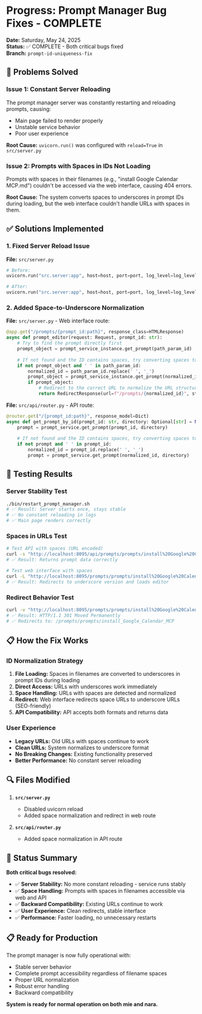 # Progress: Prompt Manager Bug Fixes - COMPLETE

**Date:** Saturday, May 24, 2025  
**Status:** ✅ COMPLETE - Both critical bugs fixed  
**Branch:** `prompt-id-uniqueness-fix`

## 🎯 Problems Solved

### Issue 1: Constant Server Reloading
The prompt manager server was constantly restarting and reloading prompts, causing:
- Main page failed to render properly
- Unstable service behavior  
- Poor user experience

**Root Cause:** `uvicorn.run()` was configured with `reload=True` in `src/server.py`

### Issue 2: Prompts with Spaces in IDs Not Loading
Prompts with spaces in their filenames (e.g., "install Google Calendar MCP.md") couldn't be accessed via the web interface, causing 404 errors.

**Root Cause:** The system converts spaces to underscores in prompt IDs during loading, but the web interface couldn't handle URLs with spaces in them.

## ✅ Solutions Implemented

### 1. **Fixed Server Reload Issue**
**File:** `src/server.py`
```python
# Before:
uvicorn.run("src.server:app", host=host, port=port, log_level=log_level, reload=True)

# After:  
uvicorn.run("src.server:app", host=host, port=port, log_level=log_level, reload=False)
```

### 2. **Added Space-to-Underscore Normalization**

**File:** `src/server.py` - Web interface route:
```python
@app.get("/prompts/{prompt_id:path}", response_class=HTMLResponse)
async def prompt_editor(request: Request, prompt_id: str):
    # Try to find the prompt directly first
    prompt_object = prompt_service_instance.get_prompt(path_param_id)
    
    # If not found and the ID contains spaces, try converting spaces to underscores
    if not prompt_object and ' ' in path_param_id:
        normalized_id = path_param_id.replace(' ', '_')
        prompt_object = prompt_service_instance.get_prompt(normalized_id)
        if prompt_object:
            # Redirect to the correct URL to normalize the URL structure
            return RedirectResponse(url=f"/prompts/{normalized_id}", status_code=301)
```

**File:** `src/api/router.py` - API route:
```python
@router.get("/{prompt_id:path}", response_model=Dict)
async def get_prompt_by_id(prompt_id: str, directory: Optional[str] = None, ...):
    prompt = prompt_service.get_prompt(prompt_id, directory)
    
    # If not found and the ID contains spaces, try converting spaces to underscores
    if not prompt and ' ' in prompt_id:
        normalized_id = prompt_id.replace(' ', '_')
        prompt = prompt_service.get_prompt(normalized_id, directory)
```

## 🧪 Testing Results

### Server Stability Test
```bash
./bin/restart_prompt_manager.sh
# ✅ Result: Server starts once, stays stable
# ✅ No constant reloading in logs
# ✅ Main page renders correctly
```

### Spaces in URLs Test
```bash
# Test API with spaces (URL encoded)
curl -s "http://localhost:8095/api/prompts/prompts/install%20Google%20Calendar%20MCP"
# ✅ Result: Returns prompt data correctly

# Test web interface with spaces
curl -L "http://localhost:8095/prompts/prompts/install%20Google%20Calendar%20MCP"
# ✅ Result: Redirects to underscore version and loads editor
```

### Redirect Behavior Test
```bash
curl -v "http://localhost:8095/prompts/prompts/install%20Google%20Calendar%20MCP" 2>&1 | grep HTTP
# ✅ Result: HTTP/1.1 301 Moved Permanently
# ✅ Redirects to: /prompts/prompts/install_Google_Calendar_MCP
```

## 📋 How the Fix Works

### ID Normalization Strategy
1. **File Loading:** Spaces in filenames are converted to underscores in prompt IDs during loading
2. **Direct Access:** URLs with underscores work immediately  
3. **Space Handling:** URLs with spaces are detected and normalized
4. **Redirect:** Web interface redirects space URLs to underscore URLs (SEO-friendly)
5. **API Compatibility:** API accepts both formats and returns data

### User Experience
- **Legacy URLs:** Old URLs with spaces continue to work
- **Clean URLs:** System normalizes to underscore format
- **No Breaking Changes:** Existing functionality preserved
- **Better Performance:** No constant server reloading

## 🔍 Files Modified

1. **`src/server.py`**
   - Disabled uvicorn reload
   - Added space normalization and redirect in web route

2. **`src/api/router.py`**  
   - Added space normalization in API route

## 🚀 Status Summary

**Both critical bugs resolved:**

- ✅ **Server Stability:** No more constant reloading - service runs stably
- ✅ **Space Handling:** Prompts with spaces in filenames accessible via web and API  
- ✅ **Backward Compatibility:** Existing URLs continue to work
- ✅ **User Experience:** Clean redirects, stable interface
- ✅ **Performance:** Faster loading, no unnecessary restarts

## 📋 Ready for Production

The prompt manager is now fully operational with:
- Stable server behavior
- Complete prompt accessibility regardless of filename spaces
- Proper URL normalization  
- Robust error handling
- Backward compatibility

**System is ready for normal operation on both mie and nara.**
